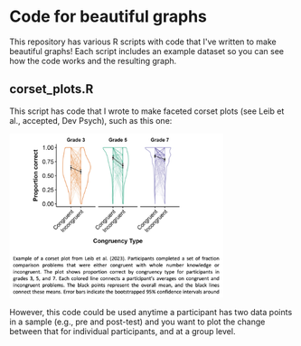 # Code for beautiful graphs
This repository has various R scripts with code that I've written to make beautiful graphs! Each script includes an example dataset so you can see how the code works and the resulting graph. 


## corset_plots.R
This script has code that I wrote to make faceted corset plots (see Leib et al., accepted, Dev Psych), such as this one:

<img src="corset-plots-example_LeibEtAl2023.png" width="75%" height="75%">

However, this code could be used anytime a participant has two data points in a sample (e.g., pre and post-test) and you want to plot the change between that for individual participants, and at a group level.

